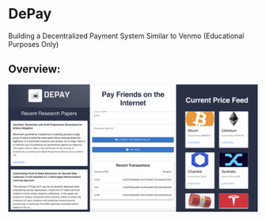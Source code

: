 # DePay

Building a Decentralized Payment System Similar to Venmo (Educational Purposes Only)

## Overview:
![Overview of DePay](https://github.com/noaheggenschwiler/DePay/blob/development/images/Screen%20Shot%202022-07-07%20at%2011.13.24%20AM.png)
